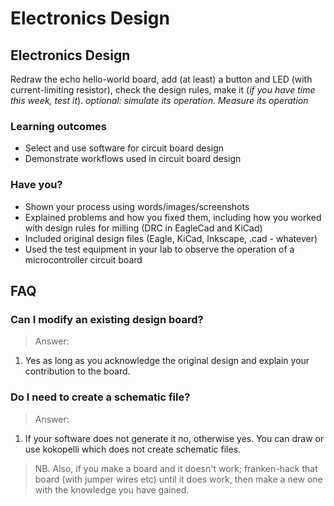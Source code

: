 # Electronics Design

## Electronics Design

Redraw the echo hello-world board, add (at least) a button and LED (with current-limiting resistor), check the design rules, make it (_if you have time this week, test it_).
_optional: simulate its operation. Measure its operation_

### Learning outcomes

* Select and use software for circuit board design
* Demonstrate workflows used in circuit board design

### Have you?

* Shown your process using words/images/screenshots
* Explained problems and how you fixed them, including how you worked with design rules for milling (DRC in EagleCad and KiCad)
* Included original design files (Eagle, KiCad, Inkscape, .cad - whatever)
* Used the test equipment in your lab to observe the operation of a microcontroller circuit board

## FAQ

### Can I modify an existing design board?
> Answer:
1. Yes as long as you acknowledge the original design and explain your contribution to the board.

### Do I need to create a schematic file?
> Answer:
1. If your software does not generate it no, otherwise yes. You can draw or use kokopelli which does not create schematic files.

> NB.  Also, if you make a board and it doesn't work; franken-hack that board (with jumper wires etc) until it does work, then make a new one with the knowledge you have gained.

